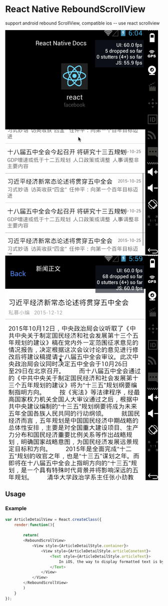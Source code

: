 # React Native ReboundScrollView
support android rebound ScrollView, compatible ios -- use react scrollview


![screen](./screen.gif)
![screen2](./screen2.gif)


## Usage

### Example

```js
var ArticleDetailView = React.createClass({
	render:function(){
		
		return(
		<ReboundScrollView>
			<View style={ArticleDetailStyle.container}>
				<View style={ArticleDetailStyle.articleConetent}>
					<Text style={ArticleDetailStyle.articleText}>
						In iOS, the way to display formatted text is by using NSAttributedString: you give the text that you want to display and annotate ranges with some specific formatting. In practice, this is very tedious. For React Native, we decided to use web paradigm for this where you can nest text to achieve the same effect.
					</Text>
				</View>
			</View>
		</ReboundScrollView>
		)
	}
});
```

